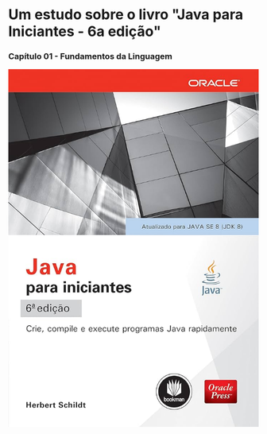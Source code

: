 # Um estudo sobre o livro "Java para Iniciantes - 6a edição"

### Capítulo 01 - Fundamentos da Linguagem
![alt text](image.png)